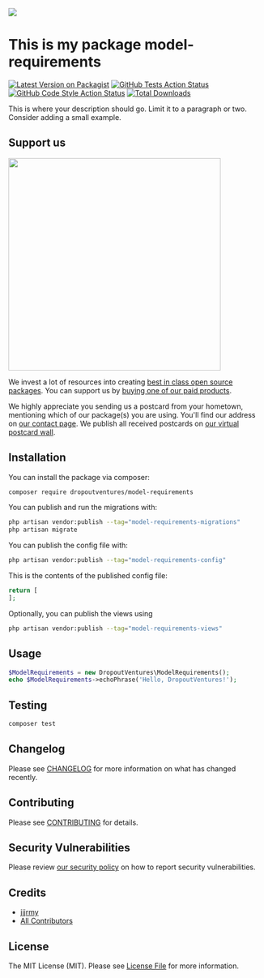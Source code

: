 
[<img src="https://github-ads.s3.eu-central-1.amazonaws.com/support-ukraine.svg?t=1" />](https://supportukrainenow.org)

# This is my package model-requirements

[![Latest Version on Packagist](https://img.shields.io/packagist/v/dropoutventures/model-requirements.svg?style=flat-square)](https://packagist.org/packages/dropoutventures/model-requirements)
[![GitHub Tests Action Status](https://img.shields.io/github/workflow/status/dropoutventures/model-requirements/run-tests?label=tests)](https://github.com/dropoutventures/model-requirements/actions?query=workflow%3Arun-tests+branch%3Amain)
[![GitHub Code Style Action Status](https://img.shields.io/github/workflow/status/dropoutventures/model-requirements/Check%20&%20fix%20styling?label=code%20style)](https://github.com/dropoutventures/model-requirements/actions?query=workflow%3A"Check+%26+fix+styling"+branch%3Amain)
[![Total Downloads](https://img.shields.io/packagist/dt/dropoutventures/model-requirements.svg?style=flat-square)](https://packagist.org/packages/dropoutventures/model-requirements)

This is where your description should go. Limit it to a paragraph or two. Consider adding a small example.

## Support us

[<img src="https://github-ads.s3.eu-central-1.amazonaws.com/model-requirements.jpg?t=1" width="419px" />](https://spatie.be/github-ad-click/model-requirements)

We invest a lot of resources into creating [best in class open source packages](https://spatie.be/open-source). You can support us by [buying one of our paid products](https://spatie.be/open-source/support-us).

We highly appreciate you sending us a postcard from your hometown, mentioning which of our package(s) you are using. You'll find our address on [our contact page](https://spatie.be/about-us). We publish all received postcards on [our virtual postcard wall](https://spatie.be/open-source/postcards).

## Installation

You can install the package via composer:

```bash
composer require dropoutventures/model-requirements
```

You can publish and run the migrations with:

```bash
php artisan vendor:publish --tag="model-requirements-migrations"
php artisan migrate
```

You can publish the config file with:

```bash
php artisan vendor:publish --tag="model-requirements-config"
```

This is the contents of the published config file:

```php
return [
];
```

Optionally, you can publish the views using

```bash
php artisan vendor:publish --tag="model-requirements-views"
```

## Usage

```php
$ModelRequirements = new DropoutVentures\ModelRequirements();
echo $ModelRequirements->echoPhrase('Hello, DropoutVentures!');
```

## Testing

```bash
composer test
```

## Changelog

Please see [CHANGELOG](CHANGELOG.md) for more information on what has changed recently.

## Contributing

Please see [CONTRIBUTING](https://github.com/spatie/.github/blob/main/CONTRIBUTING.md) for details.

## Security Vulnerabilities

Please review [our security policy](../../security/policy) on how to report security vulnerabilities.

## Credits

- [jjjrmy](https://github.com/Leadobo)
- [All Contributors](../../contributors)

## License

The MIT License (MIT). Please see [License File](LICENSE.md) for more information.
